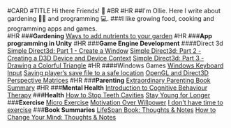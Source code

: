 #CARD
#TITLE Hi there Friends! 👋
#BR 
#HR 
##I'm Ollie. Here I write about gardening 👨‍🌾 and programming 💻. 
###I like growing food, cooking and programming apps and games.  
#HR
###<b>Gardening</b>
<a href="./ways_to_add_nutrients_to_garden.html">Ways to add nutrients to your garden</a>
#HR
###<b>App programming in Unity</b>
#HR
###<b>Game Engine Development</b>
####Direct 3d
<a href="./direct3d_11_part1.html">Simple Direct3d: Part 1 - Create a Window</a>
<a href="./direct3d_11_part2.html">Simple Direct3d: Part 2 - Creating a D3D Device and Device Context</a>
<a href="./direct3d_11_part3.html">Simple Direct3d: Part 3 - Drawing a Colorful Triangle</a>
#HR
####Windows Games 
<a href="./windows-keyboard-input.html">Windows Keyboard Input</a>
<a href="./saving-players-save-file.html">Saving player’s save file to a safe location</a>
<a href="./perspective-matrix-4-ways.html">OpenGL and Direct3D Perspective Matrices</a>
#HR
###<b>Parenting</b>
<a href="./extraordinary_parenting_book_summary.html">Extraordinary Parenting Book Summary</a>
#HR
###<b>Mental Health</b>
<a href="./intro_to_cbt.html">Introduction to Cognitive Behaviour Therapy</a>
###<b>Health</b>
<a href="./how-to-stop-teeth-cavities.html">How to Stop Teeth Cavities</a>
<a href="./stay-young-for-longer.html">Stay Young for Longer</a>
###<b>Exercise</b>
<a href="./micro-exercise.html">Micro Exercise</a>
<a href="./motivation-over-willpower.html">Motivation Over Willpower</a>
<a href="./i-dont-have-time-to-exercise.html">I don't have time to exercise</a>
###<b>Book Summaries</b>
<a href="./lifespan-david-sinclair-summary.html">LifeSpan Book: Thoughts & Notes</a>
<a href="./HowToChangeYourMind.html">How to Change Your Mind: Thoughts & Notes</a>
